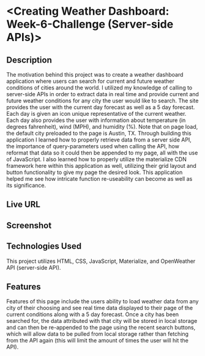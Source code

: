 # <Creating Weather Dashboard: Week-6-Challenge (Server-side APIs)>

## Description

The motivation behind this project was to create a weather dashboard application where users can search for current and future weather conditions of cities around the world. I utilized my knowledge of calling to server-side APIs in order to extract data in real time and provide current and future weather conditions for any city the user would like to search. The site provides the user with the current day forecast as well as a 5 day forecast. Each day is given an icon unique representative of the current weather. Each day also provides the user with information about temperature (in degrees fahrenheit), wind (MPH), and humidity (%). Note that on page load, the default city preloaded to the page is Austin, TX. Through building this application I learned how to properly retrieve data from a server side API, the importance of query-parameters used when calling the API, how reformat that data so it could then be appended to my page, all with the use of JavaScript. I also learned how to properly utilize the materialize CDN framework here within this application as well, utilizing their grid layout and button functionality to give my page the desired look. This application helped me see how intricate function re-useability can become as well as its significance.

## Live URL


## Screenshot


## Technologies Used

This project utilizes HTML, CSS, JavaScript, Materialize, and OpenWeather API (server-side API).


## Features

Features of this page include the users ability to load weather data from any city of their choosing and see real time data displayed to their page of the current conditions along with a 5 day forecast. Once a city has been searched for, the data attributed with that city will be stored in local storage and can then be re-appended to the page using the recent search buttons, which will allow data to be pulled from local storage rather than fetching from the API again (this will limit the amount of times the user will hit the API).
